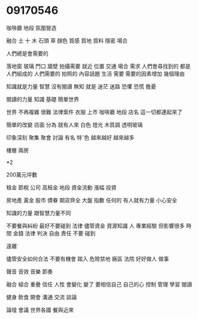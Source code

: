 # 09170546

咖啡廳 
地段 氛圍營造

融合 土 十 木 石頭
草
顏色 質感 質地 質料
隱密 場合

人們總是會需要的

落地窗 玻璃 門口 牆壁
 拍攝需要
 就近 位置 交通
 場合
 需求
 人們會尋找到的
 都是人們組成的
 人們需要的
 拍照的
 內容話題
 生活
 需要
 需要的因素增加
 幾個理由

 知識就是力量
 智慧
 沒有閱讀
 無知 就是 迷茫 迷路
 恐懼 恐慌 
 擔憂

 閱讀的力量 知識 基礎
  簡單世界

  世界 不再複雜 很難
  法律案件
  衣服 上市 咖啡廳 地段
  店名
  這一切都連起來了

  簡單的改變
  店面 分為 就有人來
  白色
  燈光 木質調
   透明玻璃
   
印象深刻
聚集 聚會 討論 有名 特ˇ色 越來越好 越來越多

樓層 兩房

*2

200萬元坪數

租金 節稅 公司
高租金 地段
資金流動 漲幅
投資

房地產 黃金 股市 債眷 期貨齊全
大盤
指數
任何的
有人就有力量
小心安全

知識的力量
跟智慧力量不同

不要餐與糾紛
最好不要碰到
法律
儘管資金 資源知識 人
專業經驗
但影響很多 時間 
金錢
法律 判決 自由 責任
不要 碰到

遠離˙

儘管安全如何合法
不要有機會 踏入 危險禁地 廠區 法院
好好做人
做事

聲音 音效 音樂 節奏

融合 組合 重疊
信任
人性
會變化 
變了
要相信自己
自己的心
控制 管理 學習 閱讀

健身
 飲食
 開會 溝通 交流
 談論

 論壇
 會議
 世界各國
 餐與近來
 
